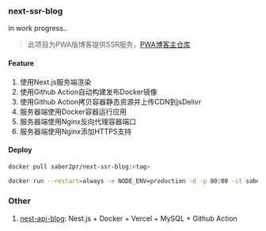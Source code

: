 ### next-ssr-blog

in work progress..

> 此项目为PWA版博客提供SSR服务，[PWA博客主仓库](https://github.com/Saber2pr/saber2pr.github.io)

#### Feature

1. 使用Next.js服务端渲染
2. 使用Github Action自动构建发布Docker镜像
3. 使用Github Action拷贝容器静态资源并上传CDN到jsDelivr
4. 服务器端使用Docker容器运行应用
5. 服务器端使用Nginx反向代理容器端口
6. 服务器端使用Nginx添加HTTPS支持

#### Deploy

```bash
docker pull saber2pr/next-ssr-blog:<tag>
```

```bash
docker run --restart=always -e NODE_ENV=production -d -p 80:80 -it saber2pr/next-ssr-blog:<tag>
```

### Other

1. [nest-api-blog](https://github.com/Saber2pr/nest-api-blog): Nest.js + Docker + Vercel + MySQL + Github Action
